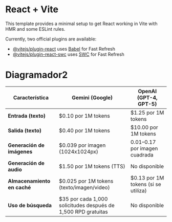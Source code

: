 # React + Vite

This template provides a minimal setup to get React working in Vite with HMR and some ESLint rules.

Currently, two official plugins are available:

- [@vitejs/plugin-react](https://github.com/vitejs/vite-plugin-react/blob/main/packages/plugin-react/README.md) uses [Babel](https://babeljs.io/) for Fast Refresh
- [@vitejs/plugin-react-swc](https://github.com/vitejs/vite-plugin-react-swc) uses [SWC](https://swc.rs/) for Fast Refresh
# Diagramador2

| Característica              | Gemini (Google)                                               | OpenAI (GPT-4, GPT-5)               |
| --------------------------- | ------------------------------------------------------------- | ----------------------------------- |
| **Entrada (texto)**         | $0.10 por 1M tokens                                           | $1.25 por 1M tokens                 |
| **Salida (texto)**          | $0.40 por 1M tokens                                           | $10.00 por 1M tokens                |
| **Generación de imágenes**  | $0.039 por imagen (1024x1024px)                               | $0.01–$0.17 por imagen cuadrada     |
| **Generación de audio**     | $1.50 por 1M tokens (TTS)                                     | No disponible                       |
| **Almacenamiento en caché** | $0.025 por 1M tokens (texto/imagen/video)                     | $0.13 por 1M tokens (si se utiliza) |
| **Uso de búsqueda**         | $35 por cada 1,000 solicitudes después de 1,500 RPD gratuitas | No disponible                       |
